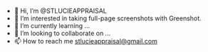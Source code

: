 - 👋 Hi, I’m @STLUCIEAPPRAISAL
- 👀 I’m interested in taking full-page screenshots with Greenshot.
- 🌱 I’m currently learning ...
- 💞️ I’m looking to collaborate on ...
- 📫 How to reach me stlucieappraisal@gmail.com

<!---
STLUCIEAPPRAISAL/STLUCIEAPPRAISAL is a ✨ special ✨ repository because its `README.md` (this file) appears on your GitHub profile.
You can click the Preview link to take a look at your changes.
--->
